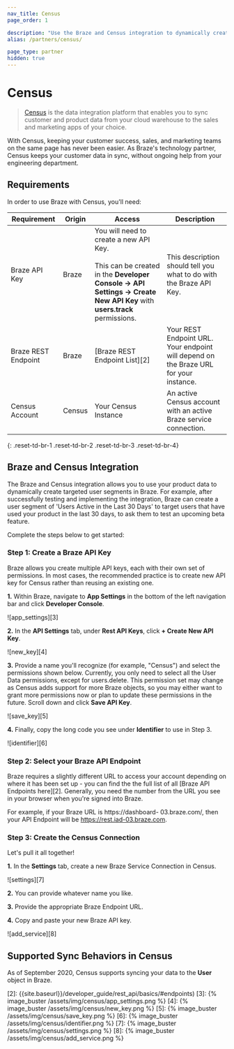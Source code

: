 ```yaml
---
nav_title: Census
page_order: 1

description: "Use the Braze and Census integration to dynamically create targeted user segments with data from your cloud warehouse."
alias: /partners/census/

page_type: partner
hidden: true
---
```


# Census

> [Census][1] is the data integration platform that enables you to sync customer and product data from your cloud warehouse to the sales and marketing apps of your choice. 

With Census, keeping your customer success, sales, and marketing teams on the same page has never been easier. As Braze's technology partner, Census keeps your customer data in sync, without ongoing help from your engineering department.

## Requirements

In order to use Braze with Census, you'll need:

| Requirement | Origin | Access | Description |
|---|---|---|---|
| Braze API Key | Braze | You will need to create a new API Key.<br><br>This can be created in the __Developer Console -> API Settings -> Create New API Key__ with __users.track__ permissions. | This description should tell you what to do with the Braze API Key. |
| Braze REST Endpoint | Braze | [Braze REST Endpoint List][2] | Your REST Endpoint URL. Your endpoint will depend on the Braze URL for your instance. |
| Census Account | Census | Your Census Instance | An active Census account with an active Braze service connection. |
{: .reset-td-br-1 .reset-td-br-2 .reset-td-br-3  .reset-td-br-4}

## Braze and Census Integration

The Braze and Census integration allows you to use your product data to dynamically create targeted user segments in Braze. For example, after successfully testing and implementing the integration, Braze can create a user segment of 'Users Active in the Last 30 Days' to target users that have used your product in the last 30 days, to ask them to test an upcoming beta feature.

Complete the steps below to get started:

### Step 1: Create a Braze API Key

Braze allows you create multiple API keys, each with their own set of permissions. In most cases, the recommended practice is to create new API key for Census rather than reusing an existing one.

__1.__ Within Braze, navigate to __App Settings__ in the bottom of the left navigation bar and click __Developer Console__.

![app_settings][3]

__2.__ In the __API Settings__ tab, under __Rest API Keys__, click __+ Create New API Key__.

![new_key][4]

__3.__ Provide a name you'll recognize (for example, "Census") and select the permissions shown below. Currently, you only need to select all the User Data permissions, except for users.delete. This permission set may change as Census adds support for more Braze objects, so you may either want to grant more permissions now or plan to update these permissions in the future. Scroll down and click __Save API Key__.

![save_key][5]

__4.__ Finally, copy the long code you see under __Identifier__ to use in Step 3.

![identifier][6]

### Step 2: Select your Braze API Endpoint

Braze requires a slightly different URL to access your account depending on where it has been set up - you can find the the full list of all [Braze API Endpoints here][2]. Generally, you need the number from the URL you see in your browser when you're signed into Braze.

For example, if your Braze URL is https://dashboard- 03.braze.com/, then your API Endpoint will be https://rest.iad-03.braze.com.

### Step 3: Create the Census Connection

Let's pull it all together!

__1.__ In the __Settings__ tab, create a new Braze Service Connection in Census.

![settings][7]

__2.__ You can provide whatever name you like.

__3.__ Provide the appropriate Braze Endpoint URL.

__4.__ Copy and paste your new Braze API key.

![add_service][8]


## Supported Sync Behaviors in Census

As of September 2020, Census supports syncing your data to the __User__ object in Braze. 

[1]: https://www.getcensus.com/
[2]: {{site.baseurl}}/developer_guide/rest_api/basics/#endpoints)
[3]: {% image_buster /assets/img/census/app_settings.png %}
[4]: {% image_buster /assets/img/census/new_key.png %}
[5]: {% image_buster /assets/img/census/save_key.png %}
[6]: {% image_buster /assets/img/census/identifier.png %}
[7]: {% image_buster /assets/img/census/settings.png %}
[8]: {% image_buster /assets/img/census/add_service.png %}
